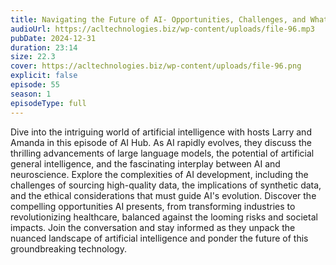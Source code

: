 ```yaml
---
title: Navigating the Future of AI- Opportunities, Challenges, and What Lies Ahead 
audioUrl: https://acltechnologies.biz/wp-content/uploads/file-96.mp3
pubDate: 2024-12-31
duration: 23:14
size: 22.3
cover: https://acltechnologies.biz/wp-content/uploads/file-96.png
explicit: false
episode: 55
season: 1
episodeType: full
---
```

Dive into the intriguing world of artificial intelligence with hosts Larry and Amanda in this episode of AI Hub. As AI rapidly evolves, they discuss the thrilling advancements of large language models, the potential of artificial general intelligence, and the fascinating interplay between AI and neuroscience. Explore the complexities of AI development, including the challenges of sourcing high-quality data, the implications of synthetic data, and the ethical considerations that must guide AI's evolution. Discover the compelling opportunities AI presents, from transforming industries to revolutionizing healthcare, balanced against the looming risks and societal impacts. Join the conversation and stay informed as they unpack the nuanced landscape of artificial intelligence and ponder the future of this groundbreaking technology.